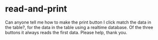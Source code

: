 # read-and-print
Can anyone tell me how to make the print button I click match the data in the table?, for the data in the table using a realtime database. Of the three buttons it always reads the first data. Please help, thank you.
